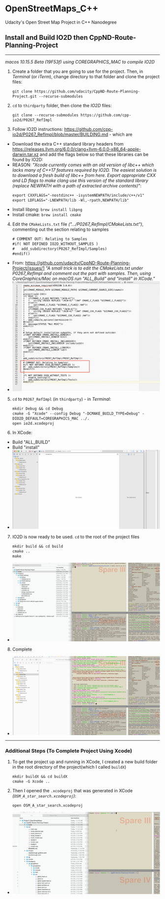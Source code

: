 # OpenStreetMaps_C++
Udacity's Open Street Map Project in C++ Nanodegree

## Install and Build IO2D then CppND-Route-Planning-Project


_______________


_macos 10.15.5 Beta (19F53f) using COREGRAPHICS_MAC to compile IO2D_ 

1. Create a folder that you are going to use for the project. Then, in _Terminal_ (or _iTerm_), change directory to that folder and clone the project files:
    ```
    git clone https://github.com/udacity/CppND-Route-Planning-Project.git --recurse-submodules
    ```
2. `cd` to `thirdparty` folder, then clone the _IO2D_ files:
    ```
    git clone --recurse-submodules https://github.com/cpp-io2d/P0267_RefImpl
    ```
3. Follow IO2D instructions: https://github.com/cpp-io2d/P0267_RefImpl/blob/master/BUILDING.md - which are
  - Download the extra C++ standard library headers from https://releases.llvm.org/6.0.0/clang+llvm-6.0.0-x86_64-apple-darwin.tar.xz and  add the  flags below so that these libraries can be found by IO2D:
  - REASON: _"Xcode currently comes with an old version of libc++ which lacks many of C++17 features required by IO2D. The easiest solution is to download a fresh build of libc++ from here. Export appropriate CXX and LD flags to make clang use this version of the standard library (replace NEWPATH with a path of extracted archive contents)"_:
    ```
    export CXXFLAGS="-nostdinc++ -isystemNEWPATH/include/c++/v1"
    export LDFLAGS="-LNEWPATH/lib -Wl,-rpath,NEWPATH/lib"
    ```
  - Install libpng: `brew install libpng`
  - Install cmake: `brew install cmake`
4. Edit the `CMakeLists.txt` file _(".../P0267_RefImpl/CMakeLists.txt")_, commenting out the section relating to samples
    ```
    # COMMENT OUT: Relating to Samples
    #if( NOT DEFINED IO2D_WITHOUT_SAMPLES )
    #	add_subdirectory(P0267_RefImpl/Samples)
    #endif()
    ```
  - From: https://github.com/udacity/CppND-Route-Planning-Project/issues/1
    _"A small trick is to edit the CMakeLists.txt under P0267_RefImpl and comment out the part with samples. Then, using CoreGraphics/Mac on macOS run "ALL_Build" and "install" in XCode."_
  - ![comment_out](comment_out.png)
5. `cd` to `P0267_RefImpl` (in `thirdparty`) - in _Terminal_:
    ```
    mkdir Debug && cd Debug
    cmake -G "Xcode" --config Debug "-DCMAKE_BUILD_TYPE=Debug" -DIO2D_DEFAULT=COREGRAPHICS_MAC ../.
    open io2d.xcodeproj
    ```
6. In XCode:
  - Build "ALL_BUILD"
  - Build "install"
  - ![build io2d](./images/IO2D_BUILD.gif)
7. IO2D is now ready to be used. `cd` to the root of the project files
    ```
    mkdir build && cd build
    cmake ..
    make
    ```
  - ![build osm](./images/OSM_build.gif)
8. Complete
  - ![run osm](./images/OSM_run.gif)  
  
_________

### Additional Steps (To Complete Project Using Xcode)

1. To get the project up and running in XCode, I created a new build folder in the root directory of the project(which I called `buildX`)
    ```
    mkdir buildX && cd buildX
    cmake -G Xcode ..
    ```
2. Then I opened the `.xcodeproj` that was generated in XCode _(`OSM_A_star_search.xcodeproj`)_:
    ```
    open OSM_A_star_search.xcodeproj
    ```
  - ![buildX](./images/buildX.gif)
  
